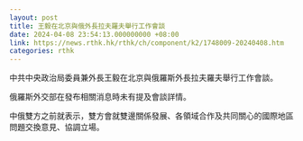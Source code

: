 ```yaml
---
layout: post
title: 王毅在北京與俄外長拉夫羅夫舉行工作會談
date: 2024-04-08 23:54:13.000000000 +08:00
link: https://news.rthk.hk/rthk/ch/component/k2/1748009-20240408.htm
categories: rthk
---
```


中共中央政治局委員兼外長王毅在北京與俄羅斯外長拉夫羅夫舉行工作會談。

俄羅斯外交部在發布相關消息時未有提及會談詳情。

中俄雙方之前就表示，雙方會就雙邊關係發展、各領域合作及共同關心的國際地區問題交換意見、協調立場。
